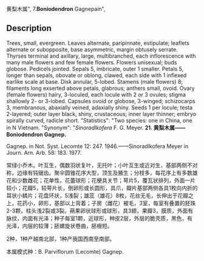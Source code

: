 黄梨木属",
7.**Boniodendron** Gagnepain",

## Description
Trees, small, evergreen. Leaves alternate, paripinnate, estipulate; leaflets alternate or subopposite, base asymmetric, margin obtusely serrate. Thyrses terminal and axillary, large, multibranched, each inflorescence with many male flowers and few female flowers. Flowers unisexual; buds globose. Pedicels jointed. Sepals 5, imbricate, outer 1 smaller. Petals 5, longer than sepals, obovate or oblong, clawed, each side with 1 inflexed earlike scale at base. Disk annular, 5-lobed. Stamens (male flowers) 8; filaments long exserted above petals, glabrous; anthers small, ovoid. Ovary (female flowers) hairy, 3-loculed, each locule with 2 or 3 ovules; stigma shallowly 2- or 3-lobed. Capsules ovoid or globose, 3-winged; schizocarps 3, membranous, abaxially veined, adaxially shiny. Seeds 1 per locule; testa 2-layered; outer layer black, shiny, crustaceous; inner layer thinner; embryo spirally curved, radicle short.
  "Statistics": "Two species: one in China, one in N Vietnam.
  "Synonym": "*Sinoradlkofera* F. G. Meyer.
**21. 黄梨木属——Boniodendron Gagnep.**

Gagnep. in Not. Syst. Lecomte 12: 247. 1946.——Sinoradlkofera Meyer in Journ. Arn. Arb. 58: 183. 1977.

常绿小乔木。叶互生，偶数羽状复叶，无托叶；小叶互生或近对生，基部两侧不对称，边缘有钝锯齿。聚伞圆锥花序大型，顶生及腋生；分枝多，每花序上有多数雄花和少数雌花；花单性，花蕾球形；花梗具关节；萼片5，覆瓦状排列，外面一片较小；花瓣5，较萼片长，倒卵形或长圆形，具爪，瓣片基部两侧各具1枚向内折的耳状小鳞片；花盘环状，5浅裂；雄蕊（雄花）8枚，花丝无毛，长伸出于花瓣之上，花药小，卵形，基部以上背着；子房（雌花）被毛，3室，每室有叠置的胚珠2-3颗，柱头浅2裂或3裂。蒴果卵状球形或球形，具3翅，果瓣3，膜质，外面有脉纹，内面有光泽；种子每室1颗，近球形，种皮2层，外层的脆壳质，黑色，有光泽，内层的较薄；胚螺旋状卷曲，胚根短。

2种，1种产越南北部，1种产我国西南至南部。

本属模式种：B. Parviflorum (Lecomte) Gagnep.
